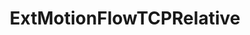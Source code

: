 ---
title: ExtMotionFlowTCPRelative
type: lib
layout: function
description: |
  Create a flow of relative linear motion commands.
  Useful for moving the robot's TCP interactively.
# tags:
  # - 
open_source: true
---